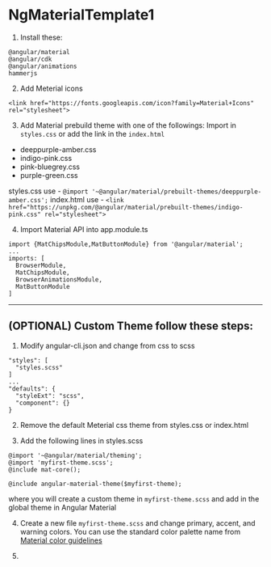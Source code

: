 # NgMaterialTemplate1
1) Install these:
```
@angular/material
@angular/cdk
@angular/animations
hammerjs
```

2) Add Meterial icons

`<link href="https://fonts.googleapis.com/icon?family=Material+Icons" rel="stylesheet">`

3) Add Material prebuild theme with one of the followings:
Import in `styles.css` or add the link in the `index.html`

* deeppurple-amber.css
* indigo-pink.css
* pink-bluegrey.css
* purple-green.css

styles.css use - `@import '~@angular/material/prebuilt-themes/deeppurple-amber.css';`
index.html use - `<link href="https://unpkg.com/@angular/material/prebuilt-themes/indigo-pink.css" rel="stylesheet">`

4) Import Material API into app.module.ts

```
import {MatChipsModule,MatButtonModule} from '@angular/material';
...
imports: [
  BrowserModule,
  MatChipsModule,
  BrowserAnimationsModule,
  MatButtonModule
]
```

___

## (OPTIONAL) Custom Theme follow these steps:

1) Modify angular-cli.json and change from css to scss
```
"styles": [
  "styles.scss"
]
...
"defaults": {
  "styleExt": "scss",
  "component": {}
}

```

2) Remove the default Meterial css theme from styles.css or index.html

3) Add the following lines in styles.scss

```
@import '~@angular/material/theming';
@import 'myfirst-theme.scss';
@include mat-core();

@include angular-material-theme($myfirst-theme);
```
where you will create a custom theme in `myfirst-theme.scss` and add in the global theme in Angular Material

4) Create a new file `myfirst-theme.scss` and change primary, accent, and warning colors. You can use the standard color palette name from [Material color guidelines](https://material.io/guidelines/style/color.html#color-color-palette)

5)
